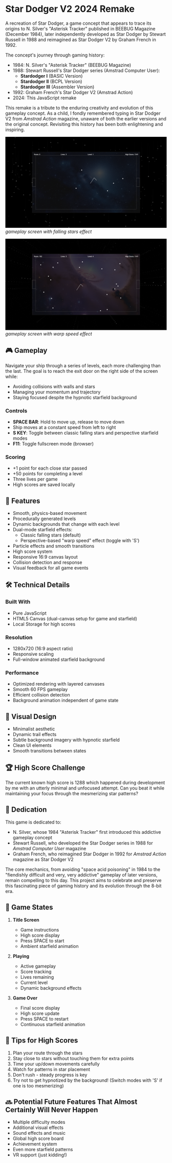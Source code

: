 # Star Dodger V2 2024 Remake

A recreation of Star Dodger, a game concept that appears to trace its origins to N. Silver's "Asterisk Tracker" published in BEEBUG Magazine (December 1984), later independently developed as Star Dodger by Stewart Russell in 1988 and reimagined as Star Dodger V2 by Graham French in 1992. 

The concept's journey through gaming history:
- 1984: N. Silver's "Asterisk Tracker" (BEEBUG Magazine)
- 1988: Stewart Russell's Star Dodger series (Amstrad Computer User):
  - **Stardodger I** (BASIC Version)
  - **Stardodger II** (BCPL Version)
  - **Stardodger III** (Assembler Version)
- 1992: Graham French's Star Dodger V2 (Amstrad Action)
- 2024: This JavaScript remake

This remake is a tribute to the enduring creativity and evolution of this gameplay concept. As a child, I fondly remembered typing in Star Dodger V2 from *Amstrad Action* magazine, unaware of both the earlier versions and the original concept. Revisiting this history has been both enlightening and inspiring.

![Title Screen](screens/01.png)
*gameplay screen with falling stars effect*

![Gameplay](screens/02.png)
*gameplay screen with warp speed effect*

## 🎮 Gameplay

Navigate your ship through a series of levels, each more challenging than the last. The goal is to reach the exit door on the right side of the screen while:
- Avoiding collisions with walls and stars
- Managing your momentum and trajectory
- Staying focused despite the hypnotic starfield background

### Controls
- **SPACE BAR**: Hold to move up, release to move down
- Ship moves at a constant speed from left to right
- **S KEY**: Toggle between classic falling stars and perspective starfield modes
- **F11**: Toggle fullscreen mode (browser)

### Scoring
- +1 point for each close star passed
- +50 points for completing a level
- Three lives per game
- High scores are saved locally

## 🚀 Features

- Smooth, physics-based movement
- Procedurally generated levels
- Dynamic backgrounds that change with each level
- Dual-mode starfield effects:
  - Classic falling stars (default)
  - Perspective-based "warp speed" effect (toggle with 'S')
- Particle effects and smooth transitions
- High score system
- Responsive 16:9 canvas layout
- Collision detection and response
- Visual feedback for all game events

## 🛠️ Technical Details

### Built With
- Pure JavaScript
- HTML5 Canvas (dual-canvas setup for game and starfield)
- Local Storage for high scores

### Resolution
- 1280x720 (16:9 aspect ratio)
- Responsive scaling
- Full-window animated starfield background

### Performance
- Optimized rendering with layered canvases
- Smooth 60 FPS gameplay
- Efficient collision detection
- Background animation independent of game state

## 🎨 Visual Design

- Minimalist aesthetic
- Dynamic trail effects
- Subtle background imagery with hypnotic starfield
- Clean UI elements
- Smooth transitions between states

## 🏆 High Score Challenge

The current known high score is 1288 which happened during development by me with an utterly minimal and unfocused attempt. Can you beat it while maintaining your focus through the mesmerizing star patterns?

## 💝 Dedication

This game is dedicated to:
- N. Silver, whose 1984 "Asterisk Tracker" first introduced this addictive gameplay concept
- Stewart Russell, who developed the Star Dodger series in 1988 for *Amstrad Computer User* magazine
- Graham French, who reimagined Star Dodger in 1992 for *Amstrad Action* magazine as Star Dodger V2

The core mechanics, from avoiding "space acid poisoning" in 1984 to the "fiendishly difficult and very, very addictive" gameplay of later versions, remain compelling to this day. This project aims to celebrate and preserve this fascinating piece of gaming history and its evolution through the 8-bit era.

## 🔄 Game States

1. **Title Screen**
   - Game instructions
   - High score display
   - Press SPACE to start
   - Ambient starfield animation

2. **Playing**
   - Active gameplay
   - Score tracking
   - Lives remaining
   - Current level
   - Dynamic background effects

3. **Game Over**
   - Final score display
   - High score update
   - Press SPACE to restart
   - Continuous starfield animation

## 🎯 Tips for High Scores

1. Plan your route through the stars
2. Stay close to stars without touching them for extra points
3. Time your up/down movements carefully
4. Watch for patterns in star placement
5. Don't rush - steady progress is key
6. Try not to get hypnotized by the background! (Switch modes with 'S' if one is too mesmerizing)

## 🔜 Potential Future Features That Almost Certainly Will Never Happen

- Multiple difficulty modes
- Additional visual effects
- Sound effects and music
- Global high score board
- Achievement system
- Even more starfield patterns
- VR support (just kidding!)
